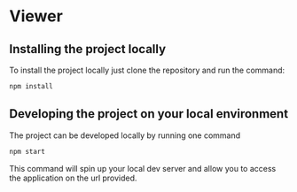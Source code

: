# Viewer
## Installing the project locally

To install the project locally just clone the repository and run the command:

```bash
npm install
```

## Developing the project on your local environment

The project can be developed locally by running one command

```bash
npm start
```

This command will spin up your local dev server and allow you to access the application on the url provided.
